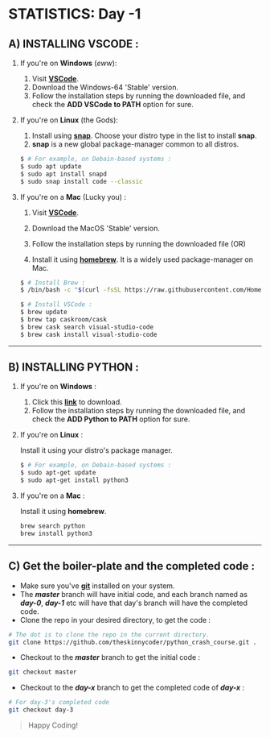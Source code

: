 # STATISTICS: Day -1

## **A) INSTALLING VSCODE :**

1. If you're on **Windows** (_eww_):

   1. Visit [**VSCode**](https://code.visualstudio.com/).
   1. Download the Windows-64 'Stable' version.
   1. Follow the installation steps by running the downloaded file, and check the **ADD VSCode to PATH** option for sure.

1. If you're on **Linux** (the Gods):

   1. Install using [**snap**](https://snapcraft.io/code). Choose your distro type in the list to install **snap**.
   1. **snap** is a new global package-manager common to all distros.

   ```bash
   $ # For example, on Debain-based systems :
   $ sudo apt update
   $ sudo apt install snapd
   $ sudo snap install code --classic
   ```

1. If you're on a **Mac** (Lucky you) :

   1. Visit [**VSCode**](https://code.visualstudio.com/).
   2. Download the MacOS 'Stable' version.
   3. Follow the installation steps by running the downloaded file (OR)

   4. Install it using [**homebrew**](https://brew.sh/). It is a widely used package-manager on Mac.

   ```bash
   $ # Install Brew :
   $ /bin/bash -c "$(curl -fsSL https://raw.githubusercontent.com/Homebrew/install/master/install.sh)"
   ```

   ```bash
   $ # Install VSCode :
   $ brew update
   $ brew tap caskroom/cask
   $ brew cask search visual-studio-code
   $ brew cask install visual-studio-code
   ```

---

## **B) INSTALLING PYTHON :**

1. If you're on **Windows** :

   1. Click this [**link**](https://www.python.org/downloads/windows/) to download.
   1. Follow the installation steps by running the downloaded file, and check the **ADD Python to PATH** option for sure.

1. If you're on **Linux** :

   Install it using your distro's package manager.

   ```bash
   $ # For example, on Debain-based systems :
   $ sudo apt-get update
   $ sudo apt-get install python3
   ```

1. If you're on a **Mac** :

   Install it using **homebrew**.

   ```bash
   brew search python
   brew install python3
   ```

---

## **C) Get the boiler-plate and the completed code :**

- Make sure you've [**git**](https://git-scm.com/) installed on your system.
- The _**master**_ branch will have initial code, and each branch named as **_day-0_**, **_day-1_** etc will have that day's branch will have the completed code.
- Clone the repo in your desired directory, to get the code :

```bash
# The dot is to clone the repo in the current directory.
git clone https://github.com/theskinnycoder/python_crash_course.git .
```

- Checkout to the _**master**_ branch to get the initial code :

```bash
git checkout master
```

- Checkout to the **_day-x_** branch to get the completed code of **_day-x_** :

```bash
# For day-3's completed code
git checkout day-3
```

> Happy Coding!
